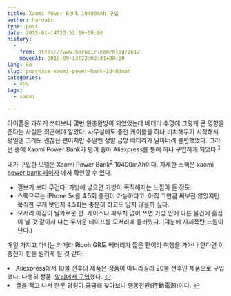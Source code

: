 ```yaml
---
title: Xaomi Power Bank 10400mAh 구입
author: haruair
type: post
date: 2015-01-14T22:51:10+00:00
history:
  - 
    from: https://www.haruair.com/blog/2612
    movedAt: 2018-09-13T22:02:41+00:00
lang: ko
slug: purchase-xaomi-power-bank-10400mah
categories:
  - 리뷰
tags:
  - xaomi

---
```

아이폰을 과하게 쓰다보니 몇번 완충완방이 되었었는데 베터리 수명에 그렇게 큰 영향을 준다는 사실은 최근에야 알았다. 사무실에도 충전 케이블을 하나 비치해두기 시작해서 평일엔 그래도 괜찮은 편이지만 주말엔 정말 금방 베터리가 달아버려 불편했었다. 그러던 중에 Xaomi Power Bank가 평이 좋아 Aliexpress를 통해 하나 구입하게 되었다.<sup id="fnref-2612-1"><a href="#fn-2612-1" rel="footnote">1</a></sup>

내가 구입한 모델은 Xaomi Power Bank<sup id="fnref-2612-2"><a href="#fn-2612-2" rel="footnote">2</a></sup> 10400mAh이다. 자세한 스펙은 [xaomi power bank 페이지][1] 에서 확인할 수 있다.

  * 겉보기 보다 무겁다. 가방에 넣으면 가방이 묵직해지는 느낌이 들 정도.
  * 스펙으로는 iPhone 5s를 4.5회 충전이 가능하다고. 아직 그만큼 써보진 않았지만 묵직한 무게 탓인지 4.5회는 충분히 하고도 남지 않을까 싶다.
  * 모서리 마감이 날카로운 편. 케이스나 파우치 없이 쓰면 가방 안에 다른 물건에 흠집이 날 것 같아서 나는 두꺼운 테이프를 모서리에 둘러줬다. (덕분에 사제폭탄 느낌이 난다.)

매일 가지고 다니는 카메라 Ricoh GR도 베터리가 짧은 편이라 여행을 가거나 한다면 이 충전기 힘을 빌리게 될 것 같다.

<li id="fn-2612-1">
  Aliexpress에서 10불 전후의 제품은 정품이 아니라길래 20불 전후인 제품으로 구입했다. 다행히 정품. <a href="http://www.aliexpress.com/store/product/100-gurantee-Original-Xiaomi-Power-Bank-10400mAh-with-Free-Soft-Silicone-Protective-Back-Cover-Case-Skin/610153_32319878699.html?aff_platform=aaf&sk=aUb6AuBE6%3A&cpt=1434756206403&aff_trace_key=33394769603826327">알리에서 구입</a>했다.&#160;<a href="#fnref-2612-1" rev="footnote">&#8617;</a>
</li>
<li id="fn-2612-2">
  글을 적고 나서 한문 명칭이 궁금해 찾아보니 행동전원(行動電源)이다.&#160;<a href="#fnref-2612-2" rev="footnote">&#8617;</a> </fn></footnotes>

 [1]: http://www.mi.com/en/mipowerbank10400/